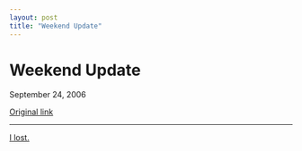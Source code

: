 ```yaml
---
layout: post
title: "Weekend Update"
---
```

Weekend Update
==============

September 24, 2006

[Original link](http://www.aaronsw.com/weblog/comedown2)

* * * * *

[I lost.](http://meta.wikimedia.org/wiki/Election_results_2006)
